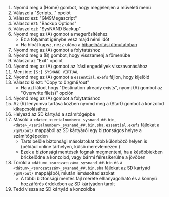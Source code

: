 1. Nyomd meg a (Home) gombot, hogy megjelenjen a műveleti menü
2. Válaszd a "Scripts..." opciót
3. Válaszd ezt: "GM9Megascript"
4. Válaszd ezt: "Backup Options"
5. Válaszd ezt: "SysNAND Backup"
6. Nyomd meg az (A) gombot a megerősítéshez
   - Ez a folyamat igénybe vesz majd némi időt
   - Ha hibát kapsz, nézz utána a [hibaelhárítási útmutatóban](troubleshooting#finalizing-setup)
7. Nyomd meg az (A) gombot a folytatáshoz
8. Nyomd meg a (B) gombot, hogy visszamenj a főmenübe
9. Válaszd az "Exit" opciót
10. Nyomd meg az (A) gombot az írási engedélyek visszavonásához
11. Menj ide: `[S:] SYSNAND VIRTUAL`
12. Nyomd meg az (A) gombot a `essential.exefs` fájlon, hogy kijelöld
13. Válaszd ki ezt: "Copy to 0:/gm9/out"
    - Ha azt látod, hogy "Destination already exists", nyomj (A) gombot az "Overwrite file(s)" opción
14. Nyomd meg az (A) gombot a folytatáshoz
15. Az (R) lenyomva tartása közben nyomd meg a (Start) gombot a konzolod kikapcsolásához
16. Helyezd az SD kártyád a számítógépbe
17. Másold a `<date>_<serialnumber>_sysnand_##.bin`, `<date>_<serialnumber>_sysnand_##.bin.sha`, `essential.exefs` fájlokat a `/gm9/out/` mappából az SD kártyáról egy biztonságos helyre a számítógépeden
    - Tarts belőle biztonsági másolatokat több különböző helyen is (például online tárhelyen, külső merevlemezen.)
    - Ezek a biztonsági mentések fognak megmenteni, ha a későbbiekben brickelődne a konzolod, vagy bármi félresikerülne a jövőben
18. Töröld a `<dátum>_<sorozatszám>_sysnand_##.bin` és a `<dátum>_<sorozatszám>_sysnand_##.bin.sha` fájlokat az SD kártyád `/gm9/out/` mappájából, miután lemásoltad azokat
    - A többi biztonsági mentés fájl mérete elhanyagolható és a könnyű hozzáférés érdekében az SD kártyádon tárolt
19. Tedd vissza az SD kártyád a konzoldba
